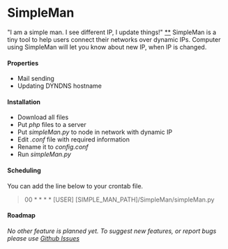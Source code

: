 # SimpleMan
"I am a simple man. I see different IP, I update things!" [**](http://knowyourmeme.com/memes/i-m-a-simple-man) SimpleMan is a tiny tool to help users connect their networks over dynamic 
IPs. Computer using SimpleMan will let you know about new IP, when IP is changed.
#### Properties
  - Mail sending
  - Updating DYNDNS hostname
#### Installation
  - Download all files
  - Put _php_ files to a server
  - Put _simpleMan.py_ to node in network with dynamic IP
  - Edit _.conf_ file with required information
  - Rename it to _config.conf_
  - Run _simpleMan.py_
#### Scheduling
You can add the line below to your crontab file.
> 00 * * * * [USER] [SIMPLE_MAN_PATH]/SimpleMan/simpleMan.py
#### Roadmap
_No other feature is planned yet. To suggest new features, or report bugs please use [Github Issues](https://github.com/GarageGroup/SimpleMan/issues)_
